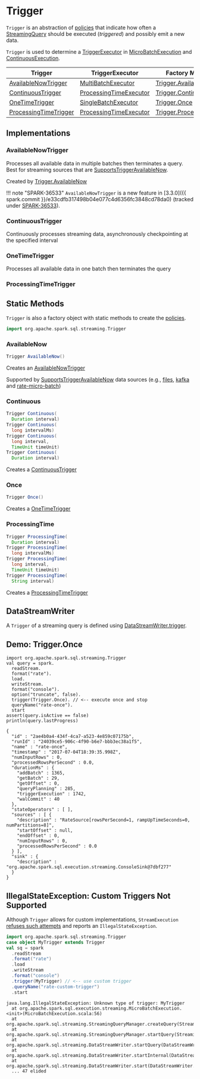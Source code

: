 # Trigger

`Trigger` is an abstraction of [policies](#implementations) that indicate how often a [StreamingQuery](StreamingQuery.md) should be executed (_triggered_) and possibly emit a new data.

`Trigger` is used to determine a [TriggerExecutor](TriggerExecutor.md) in [MicroBatchExecution](micro-batch-execution/MicroBatchExecution.md#triggerExecutor) and [ContinuousExecution](continuous-execution/ContinuousExecution.md#triggerExecutor).

Trigger  | TriggerExecutor | Factory Method
---------|-----------------|---------------
 [AvailableNowTrigger](#AvailableNowTrigger) | [MultiBatchExecutor](TriggerExecutor.md#MultiBatchExecutor) | [Trigger.AvailableNow](#AvailableNow)
 [ContinuousTrigger](#ContinuousTrigger) | [ProcessingTimeExecutor](TriggerExecutor.md#ProcessingTimeExecutor) | [Trigger.Continuous](#Continuous)
 [OneTimeTrigger](#OneTimeTrigger) | [SingleBatchExecutor](TriggerExecutor.md#SingleBatchExecutor) | [Trigger.Once](#Once)
 [ProcessingTimeTrigger](#ProcessingTimeTrigger) | [ProcessingTimeExecutor](TriggerExecutor.md#ProcessingTimeExecutor) | [Trigger.ProcessingTime](#ProcessingTime)

## Implementations

### <span id="AvailableNowTrigger"> AvailableNowTrigger

Processes all available data in multiple batches then terminates a query. Best for streaming sources that are [SupportsTriggerAvailableNow](SupportsTriggerAvailableNow.md).

Created by [Trigger.AvailableNow](#AvailableNow)

!!! note "SPARK-36533"
    `AvailableNowTrigger` is a new feature in [3.3.0]({{ spark.commit }}/e33cdfb317498b04e077c4d6356fc3848cd78da0) (tracked under [SPARK-36533](https://issues.apache.org/jira/browse/SPARK-36533)).

### <span id="ContinuousTrigger"> ContinuousTrigger

Continuously processes streaming data, asynchronously checkpointing at the specified interval

### <span id="OneTimeTrigger"> OneTimeTrigger

Processes all available data in one batch then terminates the query

### <span id="ProcessingTimeTrigger"> ProcessingTimeTrigger

## Static Methods

`Trigger` is also a factory object with static methods to create the [policies](#implementations).

```scala
import org.apache.spark.sql.streaming.Trigger
```

### <span id="AvailableNow"> AvailableNow

```java
Trigger AvailableNow()
```

Creates an [AvailableNowTrigger](#AvailableNowTrigger)

Supported by [SupportsTriggerAvailableNow](SupportsTriggerAvailableNow.md#implementations) data sources (e.g., [files](datasources/file/index.md#AvailableNow), [kafka](kafka/index.md#AvailableNow) and [rate-micro-batch](datasources/rate-micro-batch/index.md#AvailableNow))

### <span id="Continuous"> Continuous

```java
Trigger Continuous(
  Duration interval)
Trigger Continuous(
  long intervalMs)
Trigger Continuous(
  long interval,
  TimeUnit timeUnit)
Trigger Continuous(
  Duration interval)
```

Creates a [ContinuousTrigger](#ContinuousTrigger)

### <span id="Once"> Once

```java
Trigger Once()
```

Creates a [OneTimeTrigger](#OneTimeTrigger)

### <span id="ProcessingTime"> ProcessingTime

```java
Trigger ProcessingTime(
  Duration interval)
Trigger ProcessingTime(
  long intervalMs)
Trigger ProcessingTime(
  long interval,
  TimeUnit timeUnit)
Trigger ProcessingTime(
  String interval)
```

Creates a [ProcessingTimeTrigger](#ProcessingTimeTrigger)

## <span id="DataStreamWriter"> DataStreamWriter

A `Trigger` of a streaming query is defined using [DataStreamWriter.trigger](DataStreamWriter.md#trigger).

## Demo: Trigger.Once

```text
import org.apache.spark.sql.streaming.Trigger
val query = spark.
  readStream.
  format("rate").
  load.
  writeStream.
  format("console").
  option("truncate", false).
  trigger(Trigger.Once). // <-- execute once and stop
  queryName("rate-once").
  start
assert(query.isActive == false)
println(query.lastProgress)
```

```text
{
  "id" : "2ae4b0a4-434f-4ca7-a523-4e859c07175b",
  "runId" : "24039ce5-906c-4f90-b6e7-bbb3ec38a1f5",
  "name" : "rate-once",
  "timestamp" : "2017-07-04T18:39:35.998Z",
  "numInputRows" : 0,
  "processedRowsPerSecond" : 0.0,
  "durationMs" : {
    "addBatch" : 1365,
    "getBatch" : 29,
    "getOffset" : 0,
    "queryPlanning" : 285,
    "triggerExecution" : 1742,
    "walCommit" : 40
  },
  "stateOperators" : [ ],
  "sources" : [ {
    "description" : "RateSource[rowsPerSecond=1, rampUpTimeSeconds=0, numPartitions=8]",
    "startOffset" : null,
    "endOffset" : 0,
    "numInputRows" : 0,
    "processedRowsPerSecond" : 0.0
  } ],
  "sink" : {
    "description" : "org.apache.spark.sql.execution.streaming.ConsoleSink@7dbf277"
  }
}
```

## IllegalStateException: Custom Triggers Not Supported

Although `Trigger` allows for custom implementations, `StreamExecution` [refuses such attempts](StreamExecution.md#triggerExecutor) and reports an `IllegalStateException`.

```scala
import org.apache.spark.sql.streaming.Trigger
case object MyTrigger extends Trigger
val sq = spark
  .readStream
  .format("rate")
  .load
  .writeStream
  .format("console")
  .trigger(MyTrigger) // <-- use custom trigger
  .queryName("rate-custom-trigger")
  .start
```

```text
java.lang.IllegalStateException: Unknown type of trigger: MyTrigger
  at org.apache.spark.sql.execution.streaming.MicroBatchExecution.<init>(MicroBatchExecution.scala:56)
  at org.apache.spark.sql.streaming.StreamingQueryManager.createQuery(StreamingQueryManager.scala:279)
  at org.apache.spark.sql.streaming.StreamingQueryManager.startQuery(StreamingQueryManager.scala:326)
  at org.apache.spark.sql.streaming.DataStreamWriter.startQuery(DataStreamWriter.scala:427)
  at org.apache.spark.sql.streaming.DataStreamWriter.startInternal(DataStreamWriter.scala:406)
  at org.apache.spark.sql.streaming.DataStreamWriter.start(DataStreamWriter.scala:249)
  ... 47 elided
```
